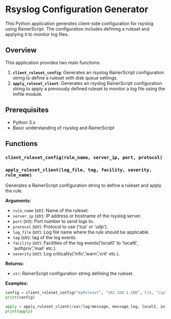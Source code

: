 # Rsyslog Configuration Generator

This Python application generates client-side configuration for rsyslog using RainerScript. The configuration includes defining a ruleset and applying it to monitor log files.

## Overview

This application provides two main functions:

1. **`client_ruleset_config`**: Generates an rsyslog RainerScript configuration string to define a ruleset with disk queue settings.
2. **`apply_ruleset_client`**: Generates an rsyslog RainerScript configuration string to apply a previously defined ruleset to monitor a log file using the imfile module.

## Prerequisites

- Python 3.x
- Basic understanding of rsyslog and RainerScript

## Functions

### `client_ruleset_config(rule_name, server_ip, port, protocol)`

### `apply_ruleset_client(log_file, tag, facility, severity, rule_name)`

Generates a RainerScript configuration string to define a ruleset and apply the rule.

**Arguments:**

- `rule_name` (str): Name of the ruleset.
- `server_ip` (str): IP address or hostname of the rsyslog server.
- `port` (int): Port number to send logs to.
- `protocol` (str): Protocol to use ('tcp' or 'udp').
- `log_file` (str): Log file name where the rule should be applicable.
- `tag` (str): tag of the log events.
- `facility` (str): Facilities of the log events('local0' to 'local6', 'authpriv','mail' etc.).
- `severity` (str): Log criticality('info','warn','crit' etc.).

**Returns:**

- `str`: RainerScript configuration string defining the ruleset.

**Examples:**

```python
config = client_ruleset_config("myRuleset", "192.168.1.100", 514, "tcp")
print(config)
```

```python
apply = apply_ruleset_client(/var/log/message, message_log, local3, info, myRuleset)
print(apply)
```
